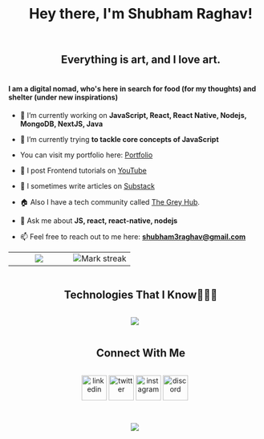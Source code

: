 <!--h1 without bottom border-->
<div id="user-content-toc">
  <ul align="center">
    <summary><h1 style="display: inline-block">Hey there, I'm Shubham Raghav!</h1></summary>
  </ul>
</div>
<!--h2 without bottom border-->
<div id="user-content-toc">
  <ul align="center">
    <summary><h2 style="display: inline-block">Everything is art, and I love art.</h2></summary>
  </ul>
</div>


<!--Intro start-->
#### I am a digital nomad, who's here in search for food (for my thoughts) and shelter (under new inspirations)
  
- 🔭 I’m currently working on **JavaScript, React, React Native, Nodejs, MongoDB, NextJS, Java**

- 🌱 I’m currently trying **to tackle core concepts of JavaScript**

- You can visit my portfolio here: [Portfolio](https://raghavshubham.in)
  
- 🎥 I post Frontend tutorials on [YouTube](https://www.youtube.com/@greyled)

- 📝 I sometimes write articles on [Substack](https://shubhamraghav.substack.com/)
  
- 🏠 Also I have a tech community called [The Grey Hub](https://discord.gg/F97vXT4V9k).

- 💬 Ask me about **JS, react, react-native, nodejs**

- 📫 Feel free to reach out to me here: **shubham3raghav@gmail.com**

<!--Intro end-->

<!--- stats & Trophy (start) -->
<p align="center">
  <!--- stats (start) -->
<table align="center">
<tr border="none">
<td border="none" width="50%" align="center">
  <img  align="center"  src="https://github-readme-stats.vercel.app/api?username=RaghavShubham&theme=dark&show_icons=true&count_private=true" />
</td>

<td border="none" width="50%" align="center">
  <img  title="🔥 Get streak stats for your profile at git.io/streak-stats" alt="Mark streak" src="https://github-readme-streak-stats.herokuapp.com/?user=RaghavShubham&theme=dark&hide_border=false" /> 
  </td>
</tr>
</table>
<!--- stats (end) -->

</p>        
<!--- stats (end) -->


<!--h1 without bottom border-->
<div id="user-content-toc">
  <ul align="center">
    <summary><h2 style="display: inline-block">Technologies That I Know👨🏻‍💻</h2></summary>
  </ul>
</div>
<!--tech stack icons-->
<p align="center">
  <a href="https://skillicons.dev">
    <img src="https://skillicons.dev/icons?i=react,redux,ts,js,nextjs,nodejs,express,figma,git,bootstrap,c,cpp,css,discord,firebase,github,html,java,materialui,mongodb,mysql,postman,vscode&perline=14" />
  </a>
</p>


<!-- Connect with me -->
<!--h2 without bottom border-->
<div id="user-content-toc">
  <ul align="center">
    <summary><h2 style="display: inline-block">Connect With Me</h2></summary>
  </ul>
</div>

<!--icons and links-->
<p align="center">
<a href="https://www.linkedin.com/in/raghav-shubham/" target="blank"><img align="center" src="https://user-images.githubusercontent.com/88904952/234979284-68c11d7f-1acc-4f0c-ac78-044e1037d7b0.png" alt="linkedin" height="50" width="50" /></a>
<a href="https://twitter.com/NiceTryRaghav" target="blank"><img align="center" src="https://user-images.githubusercontent.com/88904952/234980676-61bfb021-ecc8-48f7-88e6-34c1b06c4a58.png" alt="twitter" height="50" width="50" /></a> 
<a href="https://www.instagram.com/nice.try.raghav/" target="blank"><img align="center" src="https://user-images.githubusercontent.com/88904952/234981169-2dd1e58f-4b7e-468c-8213-034ba62156c3.png" alt="instagram" height="50" width="50" /></a>
<a href="https://discord.gg/F97vXT4V9k" target="blank"><img align="center" src="https://user-images.githubusercontent.com/88904952/234982627-019fd336-6248-453c-9b05-97c13fd1d207.png" alt="discord" height="50" width="50" /></a>
  
</p>
<br />

<!--profile visit count-->
<div align="center">
  
[![](https://visitcount.itsvg.in/api?id=RaghavShubham&label=Profile%20Views&pretty=true)](https://visitcount.itsvg.in)
</div>
